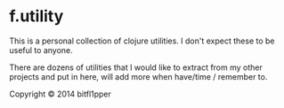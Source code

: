 # f.utility

This is a personal collection of clojure utilities. I don't expect these to be useful to anyone.

There are dozens of utilities that I would like to extract from my other projects and put in here, will add more when have/time
/ remember to.



Copyright © 2014 bitfl1pper

